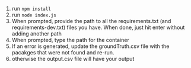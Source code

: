 1. run `npm install`
2. run `node index.js`
3. When prompted, provide the path to all the requirements.txt (and requirements-dev.txt) files you have. When done, just hit enter without adding another path
4. When prompted, type the path for the container
5. If an error is generated, update the groundTruth.csv file with the pacakges that were not found and re-run.
6. otherwise the output.csv file will have your output